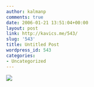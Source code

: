 ```yaml
---
author: kalmanp
comments: true
date: 2006-01-21 13:51:04+00:00
layout: post
link: http://kavics.me/543/
slug: '543'
title: Untitled Post
wordpress_id: 543
categories:
- Uncategorized
---
```


![](http://kavics.freeblog.hu/Files/!!fugg12.JPG)
